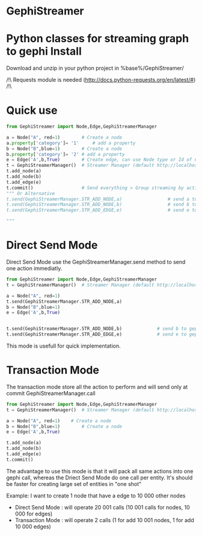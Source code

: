 GephiStreamer
=============

Python classes for streaming graph to gephi
Install
======

Download and unzip in your python project in %base%/GephiStreamer/

/!\ Requests module  is needed  (http://docs.python-requests.org/en/latest/#) /!\

Quick use
======

```python
from GephiStreamer import Node,Edge,GephiStreamerManager

a = Node("A", red=1) 		# Create a node
a.property['category']= '1'  	# add a property 
b = Node("B",blue=1)		# Create a node
b.property['category']= '2'	# add a property 
e = Edge('A',b,True)		# Create edge, can use Node type or Id of node for Source and Destination
t = GephiStreamerManager()  # Streamer Manager (default http://localhost:8080/workspace0)
t.add_node(a)				
t.add_node(b)
t.add_edge(e)
t.commit()					# Send everything > Group streaming by action (e.g if you have 1000 nodes to add, it will send only one message to gephi)
""" Or Alternative
t.send(GephiStreamerManager.STR_ADD_NODE,a)					# send a to gephi
t.send(GephiStreamerManager.STR_ADD_NODE,b)					# send b to gephi
t.send(GephiStreamerManager.STR_ADD_EDGE,e)					# send e to gephi

"""
```
Direct Send Mode 
=====
Direct Send Mode use the GephiStreamerManager.send method to send one action immediatly.
```python
from GephiStreamer import Node,Edge,GephiStreamerManager
t = GephiStreamerManager()  # Streamer Manager (default http://localhost:8080/workspace0)

a = Node("A", red=1)   
t.send(GephiStreamerManager.STR_ADD_NODE,a)  				
b = Node("B",blue=1)		
e = Edge('A',b,True)		


t.send(GephiStreamerManager.STR_ADD_NODE,b)    			# send b to gephi
t.send(GephiStreamerManager.STR_ADD_EDGE,e)    			# send e to gephi

```
This mode is usefull for quick implementation.


Transaction Mode
=====
The transaction mode store all the action to perform and will send only at commit GephiStreamerManager.call
```python
from GephiStreamer import Node,Edge,GephiStreamerManager
t = GephiStreamerManager()  # Streamer Manager (default http://localhost:8080/workspace0)

a = Node("A", red=1)   	# Create a node
b = Node("B",blue=1)		# Create a node
e = Edge('A',b,True)	

t.add_node(a)				
t.add_node(b)
t.add_edge(e)
t.commit()				

```
The advantage to use this mode is that it will pack all same actions into one gephi call, whereas the Driect Send Mode do one call per entity.
It's should be faster for creating large set of entities in "one shot"

Example: I want to create 1 node that have a edge to 10 000 other nodes

* Direct Send Mode : will operate 20 001 calls (10 001 calls for nodes, 10 000 for edges)
* Transaction Mode : will operate 2 calls (1 for add 10 001 nodes, 1 for add 10 000 edges)
